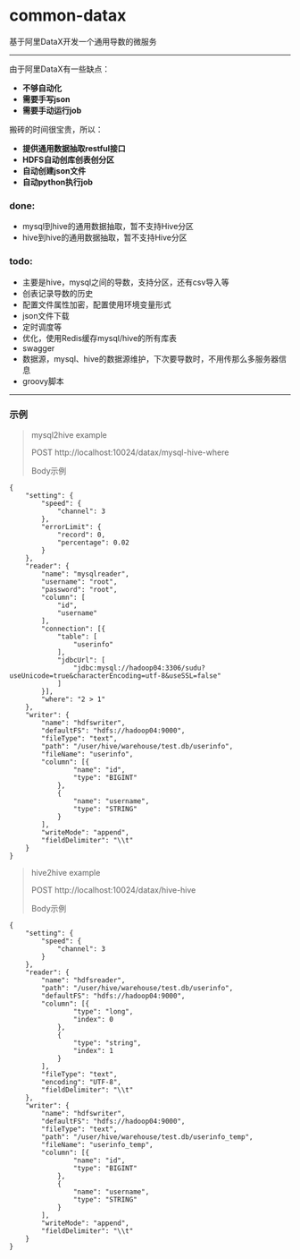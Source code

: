 # common-datax
基于阿里DataX开发一个通用导数的微服务

---

由于阿里DataX有一些缺点：
- **不够自动化**
- **需要手写json**
- **需要手动运行job**

搬砖的时间很宝贵，所以：
- **提供通用数据抽取restful接口**
- **HDFS自动创库创表创分区**
- **自动创建json文件**
- **自动python执行job**

### done:
- mysql到hive的通用数据抽取，暂不支持Hive分区
- hive到hive的通用数据抽取，暂不支持Hive分区

### todo:
- 主要是hive，mysql之间的导数，支持分区，还有csv导入等
- 创表记录导数的历史
- 配置文件属性加密，配置使用环境变量形式
- json文件下载
- 定时调度等
- 优化，使用Redis缓存mysql/hive的所有库表
- swagger
- 数据源，mysql、hive的数据源维护，下次要导数时，不用传那么多服务器信息
- groovy脚本
---

### 示例
>  mysql2hive example
>
> POST http://localhost:10024/datax/mysql-hive-where 
> 
> Body示例

```
{
	"setting": {
		"speed": {
			"channel": 3
		},
		"errorLimit": {
			"record": 0,
			"percentage": 0.02
		}
	},
	"reader": {
		"name": "mysqlreader",
		"username": "root",
		"password": "root",
		"column": [
			"id",
			"username"
		],
		"connection": [{
			"table": [
				"userinfo"
			],
			"jdbcUrl": [
				"jdbc:mysql://hadoop04:3306/sudu?useUnicode=true&characterEncoding=utf-8&useSSL=false"
			]
		}],
		"where": "2 > 1"
	},
	"writer": {
		"name": "hdfswriter",
		"defaultFS": "hdfs://hadoop04:9000",
		"fileType": "text",
		"path": "/user/hive/warehouse/test.db/userinfo",
		"fileName": "userinfo",
		"column": [{
				"name": "id",
				"type": "BIGINT"
			},
			{
				"name": "username",
				"type": "STRING"
			}
		],
		"writeMode": "append",
		"fieldDelimiter": "\\t"
	}
}
```
> hive2hive example
>
> POST http://localhost:10024/datax/hive-hive
> 
> Body示例
```
{
	"setting": {
		"speed": {
			"channel": 3
		}
	},
	"reader": {
		"name": "hdfsreader",
		"path": "/user/hive/warehouse/test.db/userinfo",
		"defaultFS": "hdfs://hadoop04:9000",
		"column": [{
				"type": "long",
				"index": 0
			},
			{
				"type": "string",
				"index": 1
			}
		],
		"fileType": "text",
		"encoding": "UTF-8",
		"fieldDelimiter": "\\t"
	},
	"writer": {
		"name": "hdfswriter",
		"defaultFS": "hdfs://hadoop04:9000",
		"fileType": "text",
		"path": "/user/hive/warehouse/test.db/userinfo_temp",
		"fileName": "userinfo_temp",
		"column": [{
				"name": "id",
				"type": "BIGINT"
			},
			{
				"name": "username",
				"type": "STRING"
			}
		],
		"writeMode": "append",
		"fieldDelimiter": "\\t"
	}
}
```
